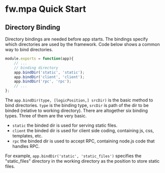 # fw.mpa Quick Start #

## Directory Binding ##

Directory bindings are needed before app starts. The bindings specify which directories are used by the framework.
Code below shows a common way to bind directories.

```js
module.exports = function(app){
	// ...
	// binding directory
	app.bindDir('static', 'static');
	app.bindDir('client', 'client');
	app.bindDir('rpc', 'rpc');
	// ...
};
```

The `app.bindDir(type, [logicPosition,] srcDir)` is the basic method to bind directories.
`type` is the binding type, `srcDir` is path of the dir to be binded (relative to working directory).
There are altogether six binding types. Three of them are the very basic.

* `static` the binded dir is used for serving static files.
* `client` the binded dir is used for client side coding, containing js, css, templates, etc.
* `rpc` the binded dir is used to accept RPC, containing node.js code that handles RPC.

For example, `app.bindDir('static', 'static_files')` specifies the "static_files" directory in the working directory as the position to store static files.
